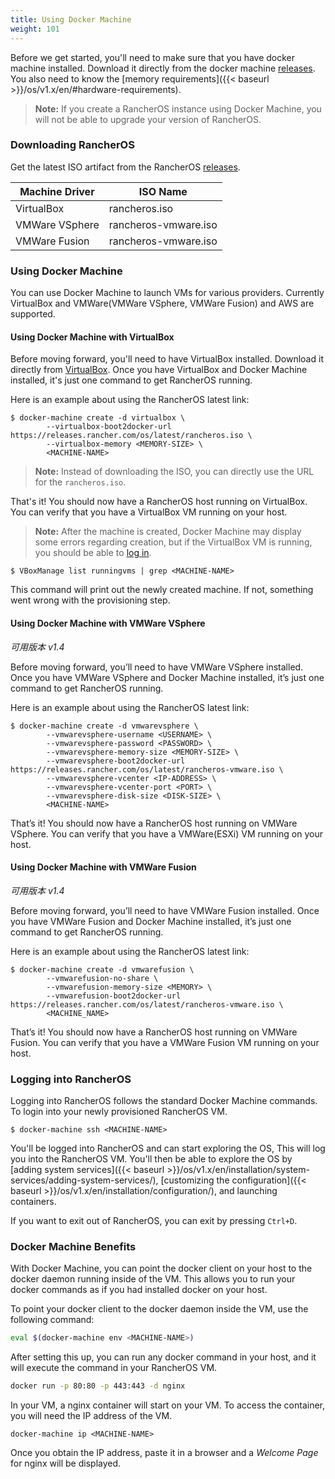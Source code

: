 ```yaml
---
title: Using Docker Machine
weight: 101
---
```


Before we get started, you'll need to make sure that you have docker machine installed. Download it directly from the docker machine [releases](https://github.com/docker/machine/releases). 
You also need to know the [memory requirements]({{< baseurl >}}/os/v1.x/en/#hardware-requirements).

> **Note:** If you create a RancherOS instance using Docker Machine, you will not be able to upgrade your version of RancherOS.

### Downloading RancherOS

Get the latest ISO artifact from the RancherOS [releases](https://github.com/rancher/os/releases).

Machine Driver | ISO Name
-------------- | --------------------
VirtualBox     | rancheros.iso
VMWare VSphere | rancheros-vmware.iso
VMWare Fusion  | rancheros-vmware.iso

### Using Docker Machine

You can use Docker Machine to launch VMs for various providers. Currently VirtualBox and VMWare(VMWare VSphere, VMWare Fusion) and AWS are supported.

#### Using Docker Machine with VirtualBox

Before moving forward, you'll need to have VirtualBox installed. Download it directly from [VirtualBox](https://www.virtualbox.org/wiki/Downloads). Once you have VirtualBox and Docker Machine installed, it's just one command to get RancherOS running.

Here is an example about using the RancherOS latest link:

```
$ docker-machine create -d virtualbox \
        --virtualbox-boot2docker-url https://releases.rancher.com/os/latest/rancheros.iso \
        --virtualbox-memory <MEMORY-SIZE> \
        <MACHINE-NAME>
```

> **Note:** Instead of downloading the ISO, you can directly use the URL for the `rancheros.iso`.

That's it! You should now have a RancherOS host running on VirtualBox. You can verify that you have a VirtualBox VM running on your host.

> **Note:** After the machine is created, Docker Machine may display some errors regarding creation, but if the VirtualBox VM is running, you should be able to [log in](#logging-into-rancheros).

```
$ VBoxManage list runningvms | grep <MACHINE-NAME>
```

This command will print out the newly created machine. If not, something went wrong with the provisioning step.

#### Using Docker Machine with VMWare VSphere

_可用版本 v1.4_

Before moving forward, you’ll need to have VMWare VSphere installed. Once you have VMWare VSphere and Docker Machine installed, it’s just one command to get RancherOS running.

Here is an example about using the RancherOS latest link:

```
$ docker-machine create -d vmwarevsphere \
        --vmwarevsphere-username <USERNAME> \
        --vmwarevsphere-password <PASSWORD> \
        --vmwarevsphere-memory-size <MEMORY-SIZE> \
        --vmwarevsphere-boot2docker-url https://releases.rancher.com/os/latest/rancheros-vmware.iso \
        --vmwarevsphere-vcenter <IP-ADDRESS> \
        --vmwarevsphere-vcenter-port <PORT> \
        --vmwarevsphere-disk-size <DISK-SIZE> \
        <MACHINE-NAME>
```

That’s it! You should now have a RancherOS host running on VMWare VSphere. You can verify that you have a VMWare(ESXi) VM running on your host.

#### Using Docker Machine with VMWare Fusion

_可用版本 v1.4_

Before moving forward, you’ll need to have VMWare Fusion installed. Once you have VMWare Fusion and Docker Machine installed, it’s just one command to get RancherOS running.

Here is an example about using the RancherOS latest link:

```
$ docker-machine create -d vmwarefusion \
        --vmwarefusion-no-share \
        --vmwarefusion-memory-size <MEMORY> \
        --vmwarefusion-boot2docker-url https://releases.rancher.com/os/latest/rancheros-vmware.iso \
        <MACHINE_NAME>
```

That’s it! You should now have a RancherOS host running on VMWare Fusion. You can verify that you have a VMWare Fusion VM running on your host.

### Logging into RancherOS

Logging into RancherOS follows the standard Docker Machine commands. To login into your newly provisioned RancherOS VM.

```
$ docker-machine ssh <MACHINE-NAME>
```

You'll be logged into RancherOS and can start exploring the OS, This will log you into the RancherOS VM. You'll then be able to explore the OS by [adding system services]({{< baseurl >}}/os/v1.x/en/installation/system-services/adding-system-services/), [customizing the configuration]({{< baseurl >}}/os/v1.x/en/installation/configuration/), and launching containers.

If you want to exit out of RancherOS, you can exit by pressing `Ctrl+D`.

### Docker Machine Benefits

With Docker Machine, you can point the docker client on your host to the docker daemon running inside of the VM. This allows you to run your docker commands as if you had installed docker on your host.

To point your docker client to the docker daemon inside the VM, use the following command:

```bash
eval $(docker-machine env <MACHINE-NAME>)
```

After setting this up, you can run any docker command in your host, and it will execute the command in your RancherOS VM.

```bash
docker run -p 80:80 -p 443:443 -d nginx
```

In your VM, a nginx container will start on your VM. To access the container, you will need the IP address of the VM.

```bashs
docker-machine ip <MACHINE-NAME>
```

Once you obtain the IP address, paste it in a browser and a _Welcome Page_ for nginx will be displayed.
